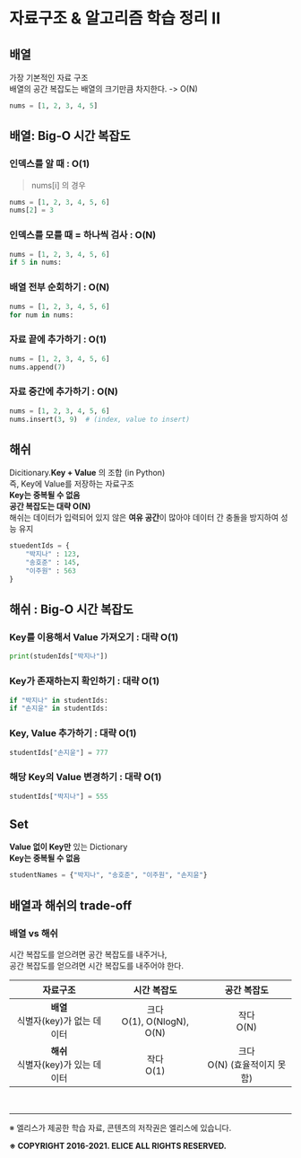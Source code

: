 # **자료구조 & 알고리즘 학습 정리 II**

## 배열

가장 기본적인 자료 구조 <br>
배열의 공간 복잡도는 배열의 크기만큼 차지한다. -> O(N)

```python
nums = [1, 2, 3, 4, 5]
```

## 배열: Big-O 시간 복잡도

### 인덱스를 알 때 : O(1) 

> nums[i] 의 경우

```python
nums = [1, 2, 3, 4, 5, 6]
nums[2] = 3
```

### 인덱스를 모를 때 = 하나씩 검사 : O(N)

```python
nums = [1, 2, 3, 4, 5, 6]
if 5 in nums:
```

### 배열 전부 순회하기 : O(N)

```python
nums = [1, 2, 3, 4, 5, 6]
for num in nums:
```

### 자료 끝에 추가하기 : O(1)

```python
nums = [1, 2, 3, 4, 5, 6]
nums.append(7)
```

### 자료 중간에 추가하기 : O(N)

```python
nums = [1, 2, 3, 4, 5, 6]
nums.insert(3, 9)  # (index, value to insert)
```

## 해쉬

Dicitionary.**Key + Value** 의 조합 (in Python) <br>즉, Key에 Value를 저장하는 자료구조 <br>**Key는 중복될 수 없음** <br>**공간 복잡도는 대략 O(N)** <br>해쉬는 데이터가 입력되어 있지 않은 **여유 공간**이 많아야 데이터 간 충돌을 방지하여 성능 유지

```python
stuedentIds = {
	"박지나" : 123,
	"송호준" : 145,
	"이주원" : 563
}
```

## 해쉬 : Big-O 시간 복잡도

### Key를 이용해서 Value 가져오기 : 대략 O(1)

```python
print(studenIds["박지나"])
```

### Key가 존재하는지 확인하기 : 대략 O(1)

```python
if "박지나" in studentIds:
if "손지윤" in studentIds:
```

### Key, Value 추가하기 : 대략 O(1)

```python
studentIds["손지윤"] = 777
```

### 해당 Key의 Value 변경하기 : 대략 O(1)

```python
studentIds["박지나"] = 555
```

## Set

**Value 없이 Key만** 있는 Dictionary <br>**Key는 중복될 수 없음**

```python
studentNames = {"박지나", "송호준", "이주원", "손지윤"}
```

## 배열과 해쉬의 trade-off

### 배열 vs 해쉬

시간 복잡도를 얻으려면 공간 복잡도를 내주거나, <br>공간 복잡도를 얻으려면 시간 복잡도를 내주어야 한다.

|                자료구조                 |          시간 복잡도           |           공간 복잡도            |
| :-------------------------------------: | :----------------------------: | :------------------------------: |
| **배열**<br />식별자(key)가 없는 데이터 | 크다<br />O(1), O(NlogN), O(N) |          작다<br />O(N)          |
| **해쉬**<br />식별자(key)가 있는 데이터 |        작다 <br />O(1)         | 크다<br />O(N) (효율적이지 못함) |

<br/>

---

※ 엘리스가 제공한 학습 자료, 콘텐츠의 저작권은 엘리스에 있습니다. <br>

**※ COPYRIGHT 2016-2021. ELICE ALL RIGHTS RESERVED.**
